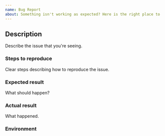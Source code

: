 ```yaml
---
name: Bug Report
about: Something isn't working as expected? Here is the right place to report.
---
```


<!--
  To make it easier for us to help you — please follow the suggested format below.

  Useful Links:
  - Documentation: https://graphql-dotnet.github.io/

  Before opening a new issue, please search existing issues https://github.com/graphql-dotnet/graphql-dotnet/issues
-->

## Description

Describe the issue that you're seeing.

### Steps to reproduce

Clear steps describing how to reproduce the issue.

### Expected result

What should happen?

### Actual result

What happened.

### Environment

<!--
  Version, OS, Server Architecture, etc.
-->
